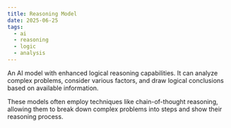 ```yaml
---
title: Reasoning Model
date: 2025-06-25
tags:
  - ai
  - reasoning
  - logic
  - analysis
---
```


An AI model with enhanced logical reasoning capabilities. It can analyze complex problems, consider various factors, and draw logical conclusions based on available information.

These models often employ techniques like chain-of-thought reasoning, allowing them to break down complex problems into steps and show their reasoning process.